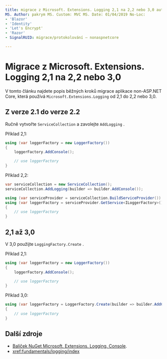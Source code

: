 ```yaml
---
title: migrace z Microsoft. Extensions. Logging 2,1 na 2,2 nebo 3,0 autor: pakrym Description: Naučte se migrovat aplikaci non-ASP.NET Core, která používá Microsoft. Extensions. protokolování z 2,1 do 2,2 nebo 3,0.
MS. Author: pakrym MS. Custom: MVC MS. Date: 01/04/2019 No-Loc:
- 'Blazor'
- 'Identity'
- 'Let's Encrypt'
- 'Razor'
- SignalRUID: migrace/protokolování – nonaspnetcore

---
```


# <a name="migrate-from-microsoftextensionslogging-21-to-22-or-30"></a>Migrace z Microsoft. Extensions. Logging 2,1 na 2,2 nebo 3,0

V tomto článku najdete popis běžných kroků migrace aplikace non-ASP.NET Core, která používá `Microsoft.Extensions.Logging` od 2,1 do 2,2 nebo 3,0.

## <a name="21-to-22"></a>Z verze 2.1 do verze 2.2

Ručně vytvořte `ServiceCollection` a zavolejte `AddLogging` .

Příklad 2,1:

```csharp
using (var loggerFactory = new LoggerFactory())
{
    loggerFactory.AddConsole();

    // use loggerFactory
}
```

Příklad 2,2:

```csharp
var serviceCollection = new ServiceCollection();
serviceCollection.AddLogging(builder => builder.AddConsole());

using (var serviceProvider = serviceCollection.BuildServiceProvider())
using (var loggerFactory = serviceProvider.GetService<ILoggerFactory>())
{
    // use loggerFactory
}
```

## <a name="21-to-30"></a>2,1 až 3,0

V 3,0 použijte `LoggingFactory.Create` .

Příklad 2,1:

```csharp
using (var loggerFactory = new LoggerFactory())
{
    loggerFactory.AddConsole();

    // use loggerFactory
}
```

Příklad 3,0:

```csharp
using (var loggerFactory = LoggerFactory.Create(builder => builder.AddConsole()))
{
    // use loggerFactory
}
```

## <a name="additional-resources"></a>Další zdroje

* [Balíček NuGet Microsoft. Extensions. Logging. Console](https://www.nuget.org/packages/Microsoft.Extensions.Logging.Console/).
* <xref:fundamentals/logging/index>
